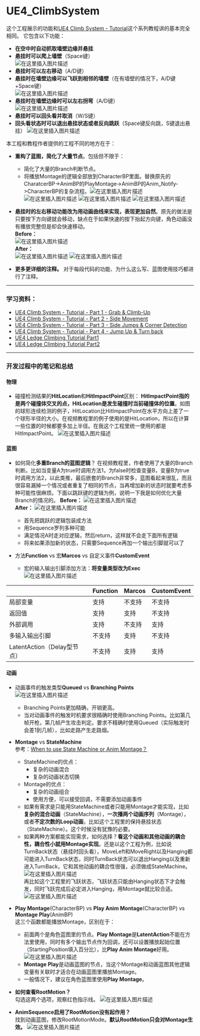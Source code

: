 # UE4_ClimbSystem
这个工程展示的功能和[UE4 Climb System - Tutorial](https://www.youtube.com/watch?v=BKiSTM-G9pQ)这个系列教程讲的基本完全相同。
它包含以下功能：
- **在空中时自动抓取墙壁边缘并悬挂**
- **悬挂时可以爬上墙壁**（Space键）  
![在这里插入图片描述](https://img-blog.csdnimg.cn/9bfd64ea2b4d4fc88b153d62a2038946.gif#pic_center)
- **悬挂时可以左右移动**（A/D键）  
- **悬挂时在墙壁边缘可以飞跃到相邻的墙壁**（在有墙壁的情况下，A/D键+Space键）  
![在这里插入图片描述](https://img-blog.csdnimg.cn/d36a452ff0e34ab487fe8df76066c69f.gif#pic_center)
- **悬挂时在墙壁边缘时可以左右拐弯**（A/D键）  
![在这里插入图片描述](https://img-blog.csdnimg.cn/c4884a1a58b54474a90fdbab3a804bc9.gif#pic_center)
- **悬挂时可以回头看并取消**（W/S键）  
- **回头看状态时可以退出悬挂状态或者反向跳跃**（Space键反向跳，S键退出悬挂）
![在这里插入图片描述](https://img-blog.csdnimg.cn/fe56c3b20a4c439ab4677e9c3296d90e.gif#pic_center)

本工程和教程作者提供的工程不同的地方在于：
- **重构了蓝图，简化了大量节点**。包括但不限于：
	- 简化了大量的Branch判断节点。
	- 将播放Montage的逻辑全部放到CharacterBP里面。替换原先的CharatcerBP->AnimBP的PlayMontage->AnimBP的Anim_Notify->CharacterBP的复杂流程。![在这里插入图片描述](https://img-blog.csdnimg.cn/aa8c79d98a56443aaa3dcfc205197b77.png?x-oss-process=image/watermark,type_ZHJvaWRzYW5zZmFsbGJhY2s,shadow_50,text_Q1NETiBA5rC05puc5pel6bih,size_20,color_FFFFFF,t_70,g_se,x_16#pic_center)![在这里插入图片描述](https://img-blog.csdnimg.cn/c75872cb14d64339ade575e4cc646296.png?x-oss-process=image/watermark,type_ZHJvaWRzYW5zZmFsbGJhY2s,shadow_50,text_Q1NETiBA5rC05puc5pel6bih,size_20,color_FFFFFF,t_70,g_se,x_16#pic_center)
![在这里插入图片描述](https://img-blog.csdnimg.cn/50eb0b7ce4f4410c862aeab039848603.png?x-oss-process=image/watermark,type_ZHJvaWRzYW5zZmFsbGJhY2s,shadow_50,text_Q1NETiBA5rC05puc5pel6bih,size_20,color_FFFFFF,t_70,g_se,x_16#pic_center)
![在这里插入图片描述](https://img-blog.csdnimg.cn/b5e9793816564111bbc6c73dbc00f095.png?x-oss-process=image/watermark,type_ZHJvaWRzYW5zZmFsbGJhY2s,shadow_50,text_Q1NETiBA5rC05puc5pel6bih,size_20,color_FFFFFF,t_70,g_se,x_16#pic_center)
- **悬挂时的左右移动功能改为用动画曲线来实现，表现更加自然**。原先的做法是只要按下方向键就会移动，缺点在于如果快速的按下抬起方向键，角色动画没有播放完整但是却会快速移动。  
**Before：**  
![在这里插入图片描述](https://img-blog.csdnimg.cn/865a046147844f4885ab4eaeca9a0261.gif#pic_center)  
**After：**  
![在这里插入图片描述](https://img-blog.csdnimg.cn/635964838e0043c6a58222fbf8130d11.gif#pic_center)
![在这里插入图片描述](https://img-blog.csdnimg.cn/c8c8b362cdf9446e8e9365966cbcd042.png?x-oss-process=image/watermark,type_ZHJvaWRzYW5zZmFsbGJhY2s,shadow_50,text_Q1NETiBA5rC05puc5pel6bih,size_20,color_FFFFFF,t_70,g_se,x_16#pic_center)

- **更多更详细的注释。** 对于每段代码的功能、为什么这么写、蓝图使用技巧都进行了注释。
	
 ***
### 学习资料：
- [UE4 Climb System - Tutorial - Part 1 - Grab & Climb-Up](https://www.youtube.com/watch?v=BKiSTM-G9pQ)
- [UE4 Climb System - Tutorial - Part 2 - Side Movement](https://www.youtube.com/watch?v=ClplpwPGrt4)
- [UE4 Climb System - Tutorial - Part 3 - Side Jumps & Corner Detection](https://www.youtube.com/watch?v=g_vj61gbUIg&t=1s)
- [UE4 Climb System - Tutorial - Part 4 - Jump Up & Turn back](https://www.youtube.com/watch?v=AihuFDuvCw0)
- [UE4 Ledge Climbing Tutorial Part1](https://www.youtube.com/watch?v=4yjcwZLQqlE&t=42s)
- [UE4 Ledge Climbing Tutorial Part2](https://www.youtube.com/watch?v=H2xqW7lKkyw&t=891s)
***
### 开发过程中的笔记和总结
#### 物理
- 碰撞检测结果的**HitLocation**和**HitImpactPoint**区别：
**HitImpactPoint指的是两个碰撞体交叉的点，HitLocation是发生碰撞时当前碰撞体的位置**。如图的球形连续检测的例子，HitLocation比HitImpactPoint在水平方向上差了一个球形半径的大小。在视频教程里的例子使用的是HitLocation，所以在计算一些位置的时候都要多加上半径。在我这个工程里统一使用的都是HitImpactPoint。
![在这里插入图片描述](https://img-blog.csdnimg.cn/49cea051b6a44d45a9a1a670c9dbce1b.png?x-oss-process=image/watermark,type_ZHJvaWRzYW5zZmFsbGJhY2s,shadow_50,text_Q1NETiBA5rC05puc5pel6bih,size_20,color_FFFFFF,t_70,g_se,x_16#pic_center)
#### 蓝图
- 如何简化**多重Branch的蓝图逻辑**？
在视频教程里，作者使用了大量的Branch判断。比如当变量A为true时调用方法1，为false时检查变量B，变量B为true时调用方法2，以此类推，最后嵌套的Branch非常多，蓝图看起来很乱，而且很容易漏掉一个情况或者重复了相同的节点，当再增加新的状态时就要考虑多种可能性很麻烦。下面以跳跃键的逻辑为例，说明一下我是如何优化大量Branch的情况的。
**Before：**
![在这里插入图片描述](https://img-blog.csdnimg.cn/148066ced83b4959a7c3283c2ea74072.png?x-oss-process=image/watermark,type_ZHJvaWRzYW5zZmFsbGJhY2s,shadow_50,text_Q1NETiBA5rC05puc5pel6bih,size_20,color_FFFFFF,t_70,g_se,x_16#pic_center)  
**After：**
![在这里插入图片描述](https://img-blog.csdnimg.cn/2549ec48aeb54cf48fe733827f9f5832.png?x-oss-process=image/watermark,type_ZHJvaWRzYW5zZmFsbGJhY2s,shadow_50,text_Q1NETiBA5rC05puc5pel6bih,size_20,color_FFFFFF,t_70,g_se,x_16#pic_center)
	- 首先把跳跃的逻辑包装成方法
	- 用Sequence罗列多种可能
	- 满足情况A时走对应逻辑，然后return，这样就不会走下面所有逻辑
	- 将来如果添加新的状态，只需要Sequence再加一个输出引脚就可以了 

- 方法**Function** vs 宏**Marcos** vs 自定义事件**CustomEvent**
	- 宏的输入输出引脚添加方法：**将变量类型改为Exec**
	![在这里插入图片描述](https://img-blog.csdnimg.cn/962ebcaaaf084ba5b1075c1f4ff15095.png?x-oss-process=image/watermark,type_ZHJvaWRzYW5zZmFsbGJhY2s,shadow_50,text_Q1NETiBA5rC05puc5pel6bih,size_20,color_FFFFFF,t_70,g_se,x_16#pic_center)
	
|    | Function  | Marcos   | CustomEvent  |
|  ----  | ----  | ---- | ---- |
|    局部变量| 支持  | 不支持   | 不支持  |
|    返回值| 支持  | 支持   | 不支持  |
|    外部调用| 支持 | 不支持   | 支持  |
|   多输入输出引脚| 不支持  | 支持   | 不支持  |
|   LatentAction（Delay型节点）| 不支持  | 支持   | 支持  |
#### 动画
- 动画事件的触发类型**Queued** vs **Branching Points**  
![在这里插入图片描述](https://img-blog.csdnimg.cn/dff9d66de67a49c3a7e2453d98605be1.png?x-oss-process=image/watermark,type_ZHJvaWRzYW5zZmFsbGJhY2s,shadow_50,text_Q1NETiBA5rC05puc5pel6bih,size_17,color_FFFFFF,t_70,g_se,x_16#pic_center)

	- Branching Points更加精确，开销更高。
	- 当对动画事件的触发时机要求很精确时使用Branching Points。比如第几帧开枪，第几帧产生攻击判定。要求不精确时使用Queued（实际触发时会差1到几帧），比如走路产生走路烟。 
- **Montage** vs **StateMachine**  
参考：[When to use State Machine or Anim Montage？](https://forums.unrealengine.com/t/when-to-use-state-machine-or-anim-montage/138686/2)
	- StateMachine的优点：
		- 复杂的动画混合
		- 复杂的动画状态切换
	- Montage的优点：
		- 复杂的动画组合
		- 使用方便，可以接受回调，不需要添加动画事件
	- 如果有需求是只能用StateMachine或者只能用Montage才能实现，比如**复杂的混合动画**（StateMachine），**一次播两个动画序列**（Montage），或者**不定次数的Loop动画**，比如这个工程里的保持悬挂状态（StateMachine）。这个时候没有犹豫的必要。
	- 如果两种方案都能实现需求，如何选择？**看这个动画和其他动画的耦合性，耦合性小就用Montage实现**。还是以这个工程为例，比如说TurnBack状态（悬挂时回头看），MoveLeft和MoveRight以及Hanging都可能进入TurnBack状态，同时TurnBack状态可以退出Hanging以及重新进入TurnBack，它和其他动画的耦合性很强，必须做成StateMachine。  
	![在这里插入图片描述](https://img-blog.csdnimg.cn/fbcca96f8b08499eaa906580dfd0b7be.png?x-oss-process=image/watermark,type_ZHJvaWRzYW5zZmFsbGJhY2s,shadow_50,text_Q1NETiBA5rC05puc5pel6bih,size_20,color_FFFFFF,t_70,g_se,x_16#pic_center)  
再比如这个工程里的飞跃状态，飞跃状态只能由Hanging状态下才会触发，同时飞跃完成后必定进入Hanging，用Montage就比较合适。  
![在这里插入图片描述](https://img-blog.csdnimg.cn/d36a452ff0e34ab487fe8df76066c69f.gif#pic_center)
- **Play Montage**(CharacterBP) vs **Play Anim Montage**(CharacterBP) vs **Montage Play**(AnimBP)  
这三个函数都能播放Montage，区别在于：
	- 前面两个是角色蓝图里的节点。**Play Montage**是**LatentAction**不能在方法里使用，同时有多个输出节点作为回调，还可以设置播放起始位置（StartingPosition填入百分比），比**Play Anim Montage**好用。
![在这里插入图片描述](https://img-blog.csdnimg.cn/63c9466615b1483fa7a792aa42db06d8.png?x-oss-process=image/watermark,type_ZHJvaWRzYW5zZmFsbGJhY2s,shadow_50,text_Q1NETiBA5rC05puc5pel6bih,size_20,color_FFFFFF,t_70,g_se,x_16#pic_center)
	- **Montage Play**是动画蓝图的节点，当这个Montage和动画蓝图其他逻辑变量有关联时才适合在动画蓝图里播放Montage。
	- 一般情况下，建议在角色蓝图里使用**Play Montage**。
- **如何查看RootMotion？**  
勾选这两个选项，观察红色指示线。
![在这里插入图片描述](https://img-blog.csdnimg.cn/462561d947a649a5a5cc950a3280fcde.png?x-oss-process=image/watermark,type_ZHJvaWRzYW5zZmFsbGJhY2s,shadow_50,text_Q1NETiBA5rC05puc5pel6bih,size_20,color_FFFFFF,t_70,g_se,x_16#pic_center) 
- **AnimSequence启用了RootMotion没有起作用？**  
找到动画蓝图，修改RootMotionMode。**默认RootMotion只会对Montage生效。**
![在这里插入图片描述](https://img-blog.csdnimg.cn/3457a50758d0412395bfbd195aa74aae.png?x-oss-process=image/watermark,type_ZHJvaWRzYW5zZmFsbGJhY2s,shadow_50,text_Q1NETiBA5rC05puc5pel6bih,size_15,color_FFFFFF,t_70,g_se,x_16#pic_center)

